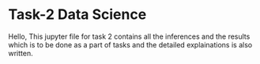 # Task-2 Data Science
Hello,   This jupyter file for task 2 contains all the inferences and the results which is to be done as a part of tasks and the detailed explainations is also written.
